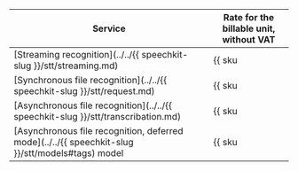 | Service | Rate for the billable unit, without VAT |
|---------------------------------------------------------------------------------------| ----- |
| [Streaming recognition](../../{{ speechkit-slug }}/stt/streaming.md) | {{ sku|USD|ai.speech.stt|string }} |
| [Synchronous file recognition](../../{{ speechkit-slug }}/stt/request.md) | {{ sku|USD|ai.speech.stt|string }} |
| [Asynchronous file recognition](../../{{ speechkit-slug }}/stt/transcribation.md) | {{ sku|USD|ai.speech.stt_long_running|string }} |
| [Asynchronous file recognition, deferred mode](../../{{ speechkit-slug }}/stt/models#tags) model | {{ sku|USD|ai.speech.stt_long_running_deferred.v1|string }} |
